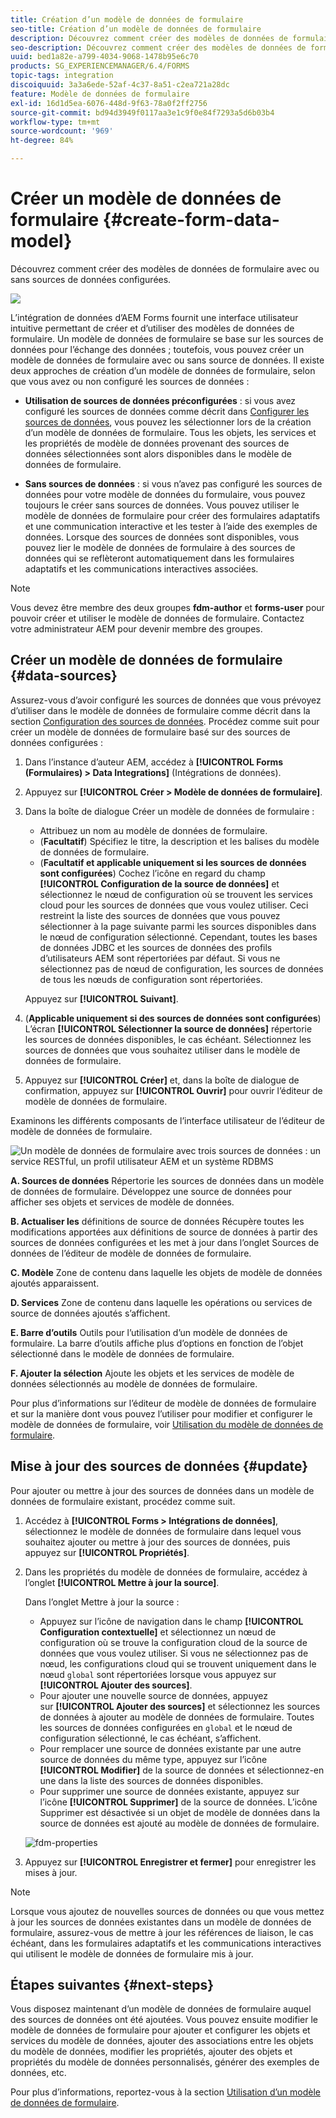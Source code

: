 ```yaml
---
title: Création d’un modèle de données de formulaire
seo-title: Création d’un modèle de données de formulaire
description: Découvrez comment créer des modèles de données de formulaire avec ou sans sources de données configurées.
seo-description: Découvrez comment créer des modèles de données de formulaire avec ou sans sources de données configurées.
uuid: bed1a82e-a799-4034-9068-1478b95e6c70
products: SG_EXPERIENCEMANAGER/6.4/FORMS
topic-tags: integration
discoiquuid: 3a3a6ede-52af-4c37-8a51-c2ea721a28dc
feature: Modèle de données de formulaire
exl-id: 16d1d5ea-6076-448d-9f63-78a0f2ff2756
source-git-commit: bd94d3949f0117aa3e1c9f0e84f7293a5d6b03b4
workflow-type: tm+mt
source-wordcount: '969'
ht-degree: 84%

---
```


# Créer un modèle de données de formulaire {#create-form-data-model}

Découvrez comment créer des modèles de données de formulaire avec ou sans sources de données configurées.

![](do-not-localize/data-integeration.png)

L’intégration de données d’AEM Forms fournit une interface utilisateur intuitive permettant de créer et d’utiliser des modèles de données de formulaire. Un modèle de données de formulaire se base sur les sources de données pour l’échange des données ; toutefois, vous pouvez créer un modèle de données de formulaire avec ou sans source de données. Il existe deux approches de création d’un modèle de données de formulaire, selon que vous avez ou non configuré les sources de données :

* **Utilisation de sources de données préconfigurées** : si vous avez configuré les sources de données comme décrit dans [Configurer les sources de données](/help/forms/using/configure-data-sources.md), vous pouvez les sélectionner lors de la création d’un modèle de données de formulaire. Tous les objets, les services et les propriétés de modèle de données provenant des sources de données sélectionnées sont alors disponibles dans le modèle de données de formulaire.

* **Sans sources de données** : si vous n’avez pas configuré les sources de données pour votre modèle de données du formulaire, vous pouvez toujours le créer sans sources de données. Vous pouvez utiliser le modèle de données de formulaire pour créer des formulaires adaptatifs et une communication interactive et les tester à l’aide des exemples de données. Lorsque des sources de données sont disponibles, vous pouvez lier le modèle de données de formulaire à des sources de données qui se reflèteront automatiquement dans les formulaires adaptatifs et les communications interactives associées.

>[!NOTE]
>
>Vous devez être membre des deux groupes **fdm-author** et **forms-user** pour pouvoir créer et utiliser le modèle de données de formulaire. Contactez votre administrateur AEM pour devenir membre des groupes.

## Créer un modèle de données de formulaire {#data-sources}

Assurez-vous d’avoir configuré les sources de données que vous prévoyez d’utiliser dans le modèle de données de formulaire comme décrit dans la section [Configuration des sources de données](/help/forms/using/configure-data-sources.md). Procédez comme suit pour créer un modèle de données de formulaire basé sur des sources de données configurées :

1. Dans l’instance d’auteur AEM, accédez à **[!UICONTROL Forms (Formulaires) > Data Integrations]** (Intégrations de données).
1. Appuyez sur **[!UICONTROL Créer > Modèle de données de formulaire]**.
1. Dans la boîte de dialogue Créer un modèle de données de formulaire :

   * Attribuez un nom au modèle de données de formulaire.
   * (**Facultatif**) Spécifiez le titre, la description et les balises du modèle de données de formulaire.
   * (**Facultatif et applicable uniquement si les sources de données sont configurées**) Cochez l’icône en regard du champ **[!UICONTROL Configuration de la source de données]** et sélectionnez le nœud de configuration où se trouvent les services cloud pour les sources de données que vous voulez utiliser. Ceci restreint la liste des sources de données que vous pouvez sélectionner à la page suivante parmi les sources disponibles dans le nœud de configuration sélectionné. Cependant, toutes les bases de données JDBC et les sources de données des profils d’utilisateurs AEM sont répertoriées par défaut. Si vous ne sélectionnez pas de nœud de configuration, les sources de données de tous les nœuds de configuration sont répertoriées.

   Appuyez sur **[!UICONTROL Suivant]**.

1. (**Applicable uniquement si des sources de données sont configurées**) L’écran **[!UICONTROL Sélectionner la source de données]** répertorie les sources de données disponibles, le cas échéant. Sélectionnez les sources de données que vous souhaitez utiliser dans le modèle de données de formulaire.
1. Appuyez sur **[!UICONTROL Créer]** et, dans la boîte de dialogue de confirmation, appuyez sur **[!UICONTROL Ouvrir]** pour ouvrir l’éditeur de modèle de données de formulaire.

Examinons les différents composants de l’interface utilisateur de l’éditeur de modèle de données de formulaire.

![Un modèle de données de formulaire avec trois sources de données : un service RESTful, un profil utilisateur AEM et un système RDBMS](assets/fdm-ui.png)

**A. Sources de données** Répertorie les sources de données dans un modèle de données de formulaire. Développez une source de données pour afficher ses objets et services de modèle de données.

**B. Actualiser les** définitions de source de données Récupère toutes les modifications apportées aux définitions de source de données à partir des sources de données configurées et les met à jour dans l’onglet Sources de données de l’éditeur de modèle de données de formulaire.

**C. Modèle** Zone de contenu dans laquelle les objets de modèle de données ajoutés apparaissent.

**D. Services** Zone de contenu dans laquelle les opérations ou services de source de données ajoutés s’affichent.

**E. Barre d’outils** Outils pour l’utilisation d’un modèle de données de formulaire. La barre d’outils affiche plus d’options en fonction de l’objet sélectionné dans le modèle de données de formulaire.

**F. Ajouter la sélection** Ajoute les objets et les services de modèle de données sélectionnés au modèle de données de formulaire.

Pour plus d’informations sur l’éditeur de modèle de données de formulaire et sur la manière dont vous pouvez l’utiliser pour modifier et configurer le modèle de données de formulaire, voir [Utilisation du modèle de données de formulaire](/help/forms/using/work-with-form-data-model.md).

## Mise à jour des sources de données {#update}

Pour ajouter ou mettre à jour des sources de données dans un modèle de données de formulaire existant, procédez comme suit.

1. Accédez à **[!UICONTROL Forms > Intégrations de données]**, sélectionnez le modèle de données de formulaire dans lequel vous souhaitez ajouter ou mettre à jour des sources de données, puis appuyez sur **[!UICONTROL Propriétés]**.
1. Dans les propriétés du modèle de données de formulaire, accédez à l’onglet **[!UICONTROL Mettre à jour la source]**.

   Dans l’onglet Mettre à jour la source :

   * Appuyez sur l’icône de navigation dans le champ **[!UICONTROL Configuration contextuelle]** et sélectionnez un nœud de configuration où se trouve la configuration cloud de la source de données que vous voulez utiliser. Si vous ne sélectionnez pas de nœud, les configurations cloud qui se trouvent uniquement dans le nœud `global` sont répertoriées lorsque vous appuyez sur **[!UICONTROL Ajouter des sources]**.
   * Pour ajouter une nouvelle source de données, appuyez sur **[!UICONTROL Ajouter des sources]** et sélectionnez les sources de données à ajouter au modèle de données de formulaire. Toutes les sources de données configurées en `global` et le nœud de configuration sélectionné, le cas échéant, s’affichent.
   * Pour remplacer une source de données existante par une autre source de données du même type, appuyez sur l’icône **[!UICONTROL Modifier]** de la source de données et sélectionnez-en une dans la liste des sources de données disponibles.
   * Pour supprimer une source de données existante, appuyez sur l’icône **[!UICONTROL Supprimer]** de la source de données. L’icône Supprimer est désactivée si un objet de modèle de données dans la source de données est ajouté au modèle de données de formulaire.

   ![fdm-properties](assets/fdm-properties.png)

1. Appuyez sur **[!UICONTROL Enregistrer et fermer]** pour enregistrer les mises à jour.

>[!NOTE]
>
>Lorsque vous ajoutez de nouvelles sources de données ou que vous mettez à jour les sources de données existantes dans un modèle de données de formulaire, assurez-vous de mettre à jour les références de liaison, le cas échéant, dans les formulaires adaptatifs et les communications interactives qui utilisent le modèle de données de formulaire mis à jour.

## Étapes suivantes {#next-steps}

Vous disposez maintenant d’un modèle de données de formulaire auquel des sources de données ont été ajoutées. Vous pouvez ensuite modifier le modèle de données de formulaire pour ajouter et configurer les objets et services du modèle de données, ajouter des associations entre les objets du modèle de données, modifier les propriétés, ajouter des objets et propriétés du modèle de données personnalisés, générer des exemples de données, etc.

Pour plus d’informations, reportez-vous à la section [Utilisation d’un modèle de données de formulaire](/help/forms/using/work-with-form-data-model.md).
